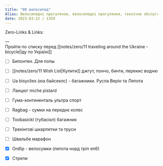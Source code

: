 ```yaml
---
title: "00 велосипед"
Alias: Велосипедні прогулянки, велосипедні прогулянки, технічне обслуговування велосипедів
date: 2023-03-22 / 1359  
---
```

Zero-Links & Links:  


—  
Пройти по списку перед [[notes/zero/11 traveling around the Ukraine - bicycle|їду по Україні]]
- [ ] Бипонтен. Для попы
- [ ] [[notes/zero/11 Wish List|Купити]] джгут, пончо, бинти, перекис водню
- [ ] Ua bisyclies (юа байсеклс) - багажники. Русла Верін та Ляпота
- [ ] Ланцюг miche pistard
- [ ] Гума-континенталь ультра спорт
- [ ] Ragbag - сумки на переднє колес
- [ ] Toobasickl (тубасікл) багажник
- [ ] Трекінгові шкарпетки та труси
- [ ] Швальбе марафон
- [x] Ordlip - велосумки (ляпота норд тріп еп6)
- [x] Стрепи

